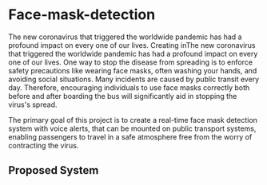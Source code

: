 # Face-mask-detection

The new coronavirus that triggered the worldwide pandemic has had a profound impact on every one of our lives. Creating inThe new coronavirus that triggered the worldwide pandemic has had a profound impact on every one of our lives. One way to stop the disease from spreading is to enforce safety precautions like wearing face masks, often washing your hands, and avoiding social situations. Many incidents are caused by public transit every day. Therefore, encouraging individuals to use face masks correctly both before and after boarding the bus will significantly aid in stopping the virus's spread. 

The primary goal of this project is to create a real-time face mask detection system with voice alerts, that can be mounted on public transport systems, enabling passengers to travel in a safe atmosphere free from the worry of contracting the virus.

## Proposed System


